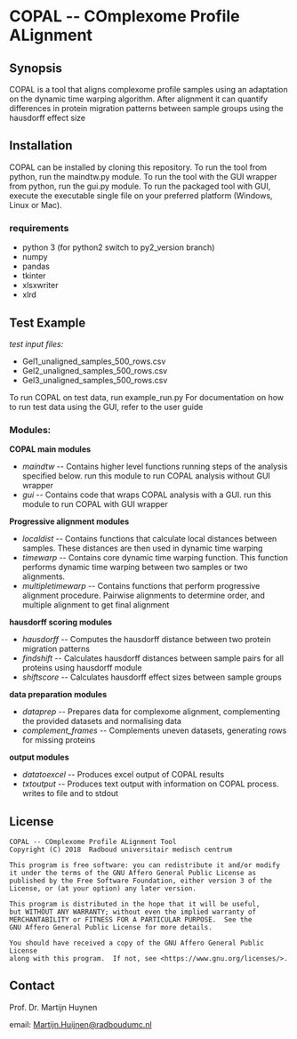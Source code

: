 # COPAL -- COmplexome Profile ALignment
## Synopsis

COPAL is a tool that aligns complexome profile samples using an adaptation on the dynamic time warping algorithm.
After alignment it can quantify differences in protein migration patterns between sample groups using the hausdorff effect size

## Installation

COPAL can be installed by cloning this repository.
To run the tool from python, run the maindtw.py module.
To run the tool with the GUI wrapper from python, run the gui.py module.
To run the packaged tool with GUI, execute the executable single file on your preferred platform (Windows, Linux or Mac).

### requirements

* python 3  (for python2 switch to py2_version branch)
* numpy
* pandas
* tkinter
* xlsxwriter
* xlrd

## Test Example

*test input files:*

* Gel1\_unaligned\_samples\_500\_rows.csv
* Gel2\_unaligned\_samples\_500\_rows.csv
* Gel3\_unaligned\_samples\_500\_rows.csv

To run COPAL on test data, run example_run.py
For documentation on how to run test data using the GUI, refer to the user guide

### Modules:

**COPAL main modules**

* *maindtw* -- Contains higher level functions running steps of the analysis specified below. run this module to run COPAL analysis without GUI wrapper
* *gui* -- Contains code that wraps COPAL analysis with a GUI. run this module to run COPAL with GUI wrapper

**Progressive alignment modules**

* *localdist* -- Contains functions that calculate local distances between samples. These distances are then used in dynamic time warping  
* *timewarp* -- Contains core dynamic time warping function. This function performs dynamic time warping between two samples or two alignments.
* *multipletimewarp* -- Contains functions that perform progressive alignment procedure. Pairwise alignments to determine order, and multiple alignment to get final alignment

**hausdorff scoring modules**

* *hausdorff* -- Computes the hausdorff distance between two protein migration patterns
* *findshift* -- Calculates hausdorff distances between sample pairs for all proteins using hausdorff module
* *shiftscore* -- Calculates hausdorff effect sizes between sample groups

**data preparation modules**

* *dataprep* -- Prepares data for complexome alignment, complementing the provided datasets and normalising data
* *complement_frames* -- Complements uneven datasets, generating rows for missing proteins

**output modules**

* *datatoexcel* -- Produces excel output of COPAL results
* *txtoutput* -- Produces text output with information on COPAL process. writes to file and to stdout

## License

    COPAL -- COmplexome Profile ALignment Tool
    Copyright (C) 2018  Radboud universitair medisch centrum

    This program is free software: you can redistribute it and/or modify
    it under the terms of the GNU Affero General Public License as
    published by the Free Software Foundation, either version 3 of the
    License, or (at your option) any later version.

    This program is distributed in the hope that it will be useful,
    but WITHOUT ANY WARRANTY; without even the implied warranty of
    MERCHANTABILITY or FITNESS FOR A PARTICULAR PURPOSE.  See the
    GNU Affero General Public License for more details.

    You should have received a copy of the GNU Affero General Public License
	along with this program.  If not, see <https://www.gnu.org/licenses/>.
	
## Contact

Prof. Dr. Martijn Huynen

email: Martijn.Huijnen@radboudumc.nl